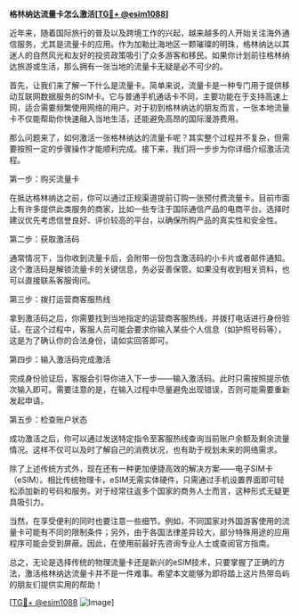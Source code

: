 **格林纳达流量卡怎么激活[[TG💪+ @esim1088](https://t.me/s/esim1088)]**

近年来，随着国际旅行的普及以及跨境工作的兴起，越来越多的人开始关注海外通信服务，尤其是流量卡的应用。作为加勒比海地区一颗璀璨的明珠，格林纳达以其迷人的自然风光和友好的投资政策吸引了众多游客和移民。如果你计划前往格林纳达旅游或生活，那么拥有一张当地的流量卡无疑是必不可少的。

首先，让我们来了解一下什么是流量卡。简单来说，流量卡是一种专门用于提供移动互联网数据服务的SIM卡。它与普通手机通话卡不同，主要功能在于支持高速上网，适合需要频繁使用网络的用户。对于初到格林纳达的朋友而言，一张本地流量卡不仅能帮助你快速融入当地生活，还能避免高昂的国际漫游费用。

那么问题来了，如何激活一张格林纳达的流量卡呢？其实整个过程并不复杂，但需要按照一定的步骤操作才能顺利完成。接下来，我们将一步步为你详细介绍激活流程。

第一步：购买流量卡

在抵达格林纳达之前，你可以通过正规渠道提前订购一张预付费流量卡。目前市面上有许多提供此类服务的商家，比如一些专注于国际通信产品的电商平台。选择时建议优先考虑信誉良好、评价较高的平台，以确保所购产品的真实性和安全性。

第二步：获取激活码

通常情况下，当你收到流量卡后，会附带一份包含激活码的小卡片或者邮件通知。这个激活码是解锁流量卡的关键信息，务必妥善保管。如果没有收到相关资料，也可以直接联系客服询问。

第三步：拨打运营商客服热线

拿到激活码之后，你需要找到当地指定的运营商客服热线，并拨打电话进行身份验证。在这个过程中，客服人员可能会要求你输入某些个人信息（如护照号码等），这是为了确认你的合法身份，请如实回答即可。

第四步：输入激活码完成激活

完成身份验证后，客服会引导你进入下一步——输入激活码。此时只需按照提示依次输入即可。需要注意的是，在输入过程中尽量避免出现错误，否则可能需要重新发起申请。

第五步：检查账户状态

成功激活之后，你可以通过发送特定指令至客服热线查询当前账户余额及剩余流量情况。这样不仅可以及时了解自己的消费状况，也有助于规划未来的网络需求。

除了上述传统方式外，现在还有一种更加便捷高效的解决方案——电子SIM卡（eSIM）。相比传统物理卡，eSIM无需实体硬件，只需通过手机设置界面即可轻松添加新的号码和服务。对于经常往返多个国家的商务人士而言，这种形式无疑更具吸引力。

当然，在享受便利的同时也要注意一些细节。例如，不同国家对外国游客使用的流量卡可能有不同的限制条件；另外，由于各国法律差异较大，部分特殊用途的应用程序可能会受到屏蔽。因此，在使用前最好先咨询专业人士或查阅官方指南。

总之，无论是选择传统的物理流量卡还是新兴的eSIM技术，只要掌握了正确的方法，激活格林纳达流量卡并不是一件难事。希望本文能够为即将踏上这片热带岛屿的朋友们提供实用的帮助！

[[TG💪+ @esim1088](https://t.me/s/esim1088) ![Image](https://i.postimg.cc/4NQfJmqS/Snipaste-2025-05-13-00-14-12.png)]